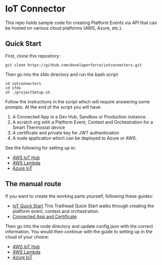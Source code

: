 # IoT Connector

This repo holds sample code for creating Platform Events via API that can be hosted on various cloud platforms (AWS, Azure, etc.).

## Quick Start

First, clone this repository:

``
git clone https://github.com/developerforce/iotconnectors.git
``

Then go into the sfdx directory and run the bash script

```
cd iotconnectors
cd sfdx
sh ./projectSetup.sh
```

Follow the instructions in the script which will require answering some prompts.  At the end of the script you will have:

1. A Connected App in a Dev Hub, Sandbox or Production instance.
2. A scratch org with a Platform Event, Context and Orchestration for a Smart Thermostat device
3. A certificate and private key for JWT authentication
4. A node application which can be deployed to Azure or AWS.

See the following for setting up in:

* [AWS IoT Hub](./AWSConnector) 
* [AWS Lambda](./AWSPlatformEvents) 
* [Azure IoT](./AzureConnector) 


## The manual route

If you want to create the working parts yourself, following these guides:

* [IoT Quick Start](https://trailhead.salesforce.com/en/projects/quick-start-iot-explorer) This Trailhead Quick Start walks through creating the platform event, context and orchestration.
* [Connected App and Certificate](./AWSPlatformEvents) 

Then go into the node directory and update config.json with the correct information.  You would then continue with the guide to setting up in the cloud of your choice:

* [AWS IoT Hub](./AWSConnector) 
* [AWS Lambda](./AWSPlatformEvents) 
* [Azure IoT](./AzureConnector) 


